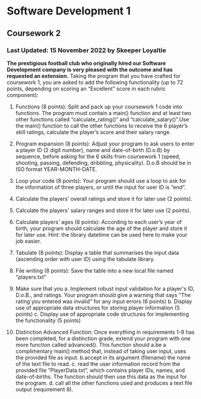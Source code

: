 # Software Development 1
## Coursework 2
### Last Updated: 15 November 2022 by Skeeper Loyaltie

**The prestigious football club who originally hired our Software Development company is very pleased with the outcome and has requested an extension.** Taking the program that you have crafted for coursework 1, you are asked to add the following functionality (up to 72 points, depending on scoring an “Excellent” score in each rubric component):
1.	Functions (8 points): Split and pack up your coursework 1 code into functions. The program must contain a main() function and at least two other functions called “calculate_rating()” and “calculate_salary()”.Use the main() function to call the other functions to receive the 6 player’s skill ratings, calculate the player’s score and their salary range.
2.	Program expansion (8 points): Adjust your program to ask users to enter a player ID (2 digit number), name and date-of-birth (D.o.B) by sequence, before asking for the 6 skills from coursework 1 (speed, shooting, passing, defending, dribbling, physicality). D.o.B should be in ISO format YEAR-MONTH-DATE.
3.	Loop your code (8 points): Your program should use a loop to ask for the information of three players, or until the input for user ID is “end”. 
4.	Calculate the players' overall ratings and store it for later use (2 points).
5.	Calculate the players' salary ranges and store it for later use (2 points).
6.	Calculate players' ages (8 points): According to each user’s year of birth, your program should calculate the age of the player and store it for later use. Hint: the library datetime can be used here to make your job easier.
7.	Tabulate (8 points): Display a table that summarises the input data (ascending order with user ID) using the tabulate library. 

8.	File writing (8 points): Save the table into a new local file named “players.txt”
9.	Make sure that you a. Implement robust input validation for a player's ID, D.o.B., and ratings. Your program should give a warning that says "The rating you entered was invalid" for any input errors (6 points) b. Display use of appropriate data structures for storing player information (5 points) c. Display use of appropriate code structures for implementing the functionality (5 points)

10.	Distinction Advanced Function: Once everything in requirements 1-9 has been completed, for a distinction grade, extend your program with one more function called advanced(). This function should a.be a complimentary main() method that, instead of taking user input, uses the provided file as input. b.accept in its argument (filename) the name of the text file to read. c. read the user information record from the provided file “PlayerData.txt”, which contains player IDs, names, and date-of-births. The function should then use this data as the input for the program. d. call all the other functions used and produces a text file output (requirement 8).
